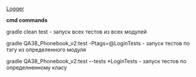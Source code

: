 [Logger](https://docs.google.com/presentation/d/1kptX1Ce1NBux34JP7e9kOr_38TzyKEAGN1rUPcqn77M/edit?usp=drive_link)

**cmd commands**

gradle clean test - запуск всех тестов из всех модулей

gradle QA38_Phonebook_v2:test -Ptags=@LoginTests - запуск тестов по тэгу из определенного модуля

gradle QA38_Phonebook_v2:test --tests *LoginTests - запуск тестов по определненному класу